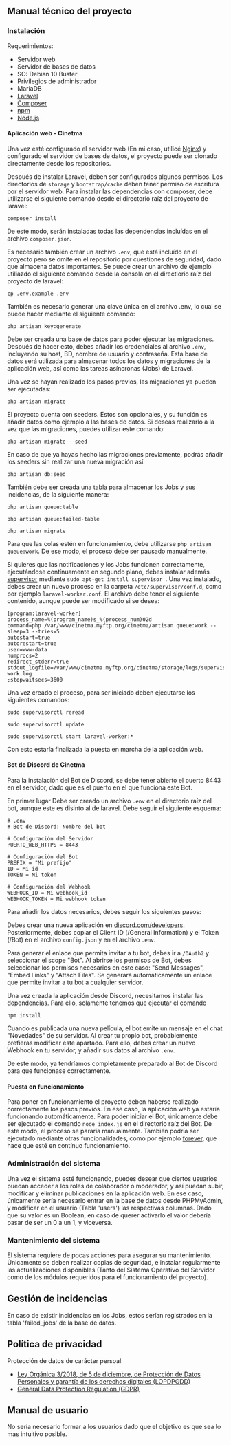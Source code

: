 ## Manual técnico del proyecto

### Instalación

Requerimientos:
- Servidor web
- Servidor de bases de datos
- SO: Debian 10 Buster
- Privilegios de administrador
- MariaDB
- [Laravel](https://laravel.com/docs/7.x/installation)
- [Composer](https://getcomposer.org/)
- [npm](https://www.npmjs.com/)
- [Node.js](https://nodejs.org/es/download/package-manager/)

#### Aplicación web - Cinetma
Una vez esté configurado el servidor web (En mi caso, utilicé [Nginx](https://www.nginx.com/)) y configurado el servidor de bases de datos, el proyecto puede ser clonado directamente desde los repositorios.

Después de instalar Laravel, deben ser configurados algunos permisos. Los directorios de `storage` y `bootstrap/cache` deben tener permiso de escritura por el servidor web. Para instalar las dependencias con composer, debe utilizarse el siguiente comando desde el directorio raíz del proyecto de laravel:
```
composer install
```
De este modo, serán instaladas todas las dependencias incluídas en el archivo `composer.json`.


Es necesario también crear un archivo `.env`, que está incluído en el proyecto pero se omite en el repositorio por cuestiones de seguridad, dado que almacena datos importantes. Se puede crear un archivo de ejemplo utiliazdo el siguiente comando desde la consola en el directiorio raíz del proyecto de laravel:
```
cp .env.example .env
```


También es necesario generar una clave única en el archivo .env, lo cual se puede hacer mediante el siguiente comando:
```
php artisan key:generate
```


Debe ser creada una base de datos para poder ejecutar las migraciones. Después de hacer esto, debes añadir los credenciales al archivo `.env`, incluyendo su host, BD, nombre de usuario y contraseña. Esta base de datos será utilizada para almacenar todos los datos y migraciones de la aplicación web, así como las tareas asíncronas (Jobs) de Laravel.

Una vez se hayan realizado los pasos previos, las migraciones ya pueden ser ejecutadas:

```
php artisan migrate
```

El proyecto cuenta con seeders. Estos son opcionales, y su función es añadir datos como ejemplo a las bases de datos. Si deseas realizarlo a la vez que las migraciones, puedes utilizar este comando:

```
php artisan migrate --seed
```


En caso de que ya hayas hecho las migraciones previamente, podrás añadir los seeders sin realizar una nueva migración así:
```
php artisan db:seed
```

También debe ser creada una tabla para almacenar los Jobs y sus incidencias, de la siguiente manera:
```
php artisan queue:table

php artisan queue:failed-table

php artisan migrate
```

Para que las colas estén en funcionamiento, debe utilizarse ```php artisan queue:work```. De ese modo, el proceso debe ser pausado manualmente.

Si quieres que las notificaciones y los Jobs funcionen correctamente, ejecutándose contínuamente en segundo plano, debes instalar además [supervisor](http://supervisord.org/running.html) mediante ```sudo apt-get install supervisor ```.
Una vez instalado, debes crear un nuevo proceso en la carpeta ```/etc/supervisor/conf.d```, como por ejemplo ```laravel-worker.conf```. El archivo debe tener el siguiente contenido, aunque puede ser modificado si se desea:
```
[program:laravel-worker]
process_name=%(program_name)s_%(process_num)02d
command=php /var/www/cinetma.myftp.org/cinetma/artisan queue:work --sleep=3 --tries=5
autostart=true
autorestart=true
user=www-data
numprocs=2
redirect_stderr=true
stdout_logfile=/var/www/cinetma.myftp.org/cinetma/storage/logs/supervisor_queue-work.log
;stopwaitsecs=3600
```

Una vez creado el proceso, para ser iniciado deben ejecutarse los siguientes comandos:
```
sudo supervisorctl reread

sudo supervisorctl update

sudo supervisorctl start laravel-worker:*
```


Con esto estaría finalizada la puesta en marcha de la aplicación web.

#### Bot de Discord de Cinetma

Para la instalación del Bot de Discord, se debe tener abierto el puerto 8443 en el servidor, dado que es el puerto en el que funciona este Bot.

En primer lugar
Debe ser creado un archivo `.env` en el directorio raíz del bot, aunque este es disinto al de laravel. Debe seguir el siguiente esquema:
```
# .env
# Bot de Discord: Nombre del bot

# Configuración del Servidor
PUERTO_WEB_HTTPS = 8443

# Configuración del Bot
PREFIX = "Mi prefijo"
ID = Mi id
TOKEN = Mi token

# Configuración del Webhook
WEBHOOK_ID = Mi webhook_id
WEBHOOK_TOKEN = Mi webhook token
```
Para añadir los datos necesarios, debes seguir los siguientes pasos:

Debes crear una nueva aplicación en [discord.com/developers](https://discord.com/developers/applications). Posteriormente, debes copiar el Client ID (/General Information) y el Token (/Bot) en el archivo `config.json` y en el archivo `.env`.

Para generar el enlace que permita invitar a tu bot, debes ir a `/OAuth2` y seleccionar el scope "Bot". Al abrirse los permisos de Bot, debes seleccionar los permisos necesarios en este caso: "Send Messages", "Embed Links" y "Attach Files". Se generará automáticamente un enlace que permite invitar a tu bot a cualquier servidor.

Una vez creada la aplicación desde Discord, necesitamos instalar las dependencias. Para ello, solamente tenemos que ejecutar el comando
```
npm install
```

Cuando es publicada una nueva película, el bot emite un mensaje en el chat "Novedades" de su servidor. Al crear tu propio bot, probablemente prefieras modificar este apartado. Para ello, debes crear un nuevo Webhook en tu servidor, y añadir sus datos al archivo `.env`.

De este modo, ya tendríamos completamente preparado al Bot de Discord para que funcionase correctamente.


#### Puesta en funcionamiento

Para poner en funcionamiento el proyecto deben haberse realizado correctamente los pasos previos. En ese caso, la aplicación web ya estaría funcionando automáticamente. Para poder iniciar el Bot, únicamente debe ser ejecutado el comando ``node index.js`` en el directorio raíz del Bot. De este modo, el proceso se pararía manualmente. También podría ser ejecutado mediante otras funcionalidades, como por ejemplo [forever](https://www.npmjs.com/package/forever), que hace que esté en contínuo funcionamiento.


### Administración del sistema

Una vez el sistema esté funcionando, puedes desear que ciertos usuarios puedan acceder a los roles de colaborador o moderador, y así puedan subir, modificar y eliminar publicaciones en la aplicación web. En ese caso, únicamente sería necesario entrar en la base de datos desde PHPMyAdmin, y modificar en el usuario (Tabla 'users') las respectivas columnas. Dado que su valor es un Boolean, en caso de querer activarlo el valor debería pasar de ser un 0 a un 1, y viceversa.

### Mantenimiento del sistema

El sistema requiere de pocas acciones para asegurar su mantenimiento. Únicamente se deben realizar copias de seguridad, e instalar regularmente las actualizaciones disponibles (Tanto del Sistema Operativo del Servidor como de los módulos requeridos para el funcionamiento del proyecto).

## Gestión de incidencias

En caso de existir incidencias en los Jobs, estos serían registrados en la tabla 'failed_jobs' de la base de datos.

## Política de privacidad

Protección de datos de carácter persoal:

- [Ley Orgánica 3/2018, de 5 de diciembre, de Protección de Datos Personales y garantía de los derechos digitales (LOPDPGDD)](https://www.boe.es/buscar/act.php?id=BOE-A-2018-16673)
- [General Data Protection Regulation (GDPR)](https://eur-lex.europa.eu/eli/reg/2016/679/oj)

## Manual de usuario

No sería necesario formar a los usuarios dado que el objetivo es que sea lo mas intuitivo posible.